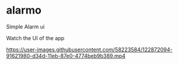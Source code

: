 # alarmo
Simple Alarm ui

Watch the UI of the app

https://user-images.githubusercontent.com/58223584/122872094-91621980-d34d-11eb-87e0-4774beb9b389.mp4


